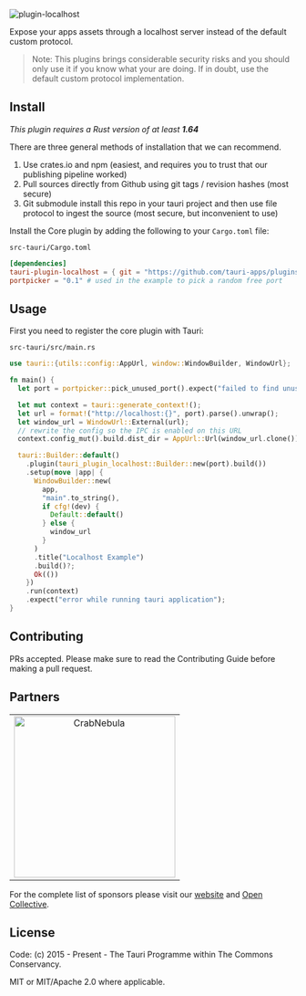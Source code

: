 ![plugin-localhost](https://github.com/tauri-apps/plugins-workspace/raw/v1/plugins/localhost/banner.png)

Expose your apps assets through a localhost server instead of the default custom protocol.

> Note: This plugins brings considerable security risks and you should only use it if you know what your are doing. If in doubt, use the default custom protocol implementation.

## Install

_This plugin requires a Rust version of at least **1.64**_

There are three general methods of installation that we can recommend.

1. Use crates.io and npm (easiest, and requires you to trust that our publishing pipeline worked)
2. Pull sources directly from Github using git tags / revision hashes (most secure)
3. Git submodule install this repo in your tauri project and then use file protocol to ingest the source (most secure, but inconvenient to use)

Install the Core plugin by adding the following to your `Cargo.toml` file:

`src-tauri/Cargo.toml`

```toml
[dependencies]
tauri-plugin-localhost = { git = "https://github.com/tauri-apps/plugins-workspace", branch = "v1" }
portpicker = "0.1" # used in the example to pick a random free port
```

## Usage

First you need to register the core plugin with Tauri:

`src-tauri/src/main.rs`

```rust
use tauri::{utils::config::AppUrl, window::WindowBuilder, WindowUrl};

fn main() {
  let port = portpicker::pick_unused_port().expect("failed to find unused port");

  let mut context = tauri::generate_context!();
  let url = format!("http://localhost:{}", port).parse().unwrap();
  let window_url = WindowUrl::External(url);
  // rewrite the config so the IPC is enabled on this URL
  context.config_mut().build.dist_dir = AppUrl::Url(window_url.clone());

  tauri::Builder::default()
    .plugin(tauri_plugin_localhost::Builder::new(port).build())
    .setup(move |app| {
      WindowBuilder::new(
        app,
        "main".to_string(),
        if cfg!(dev) {
          Default::default()
        } else {
          window_url
        }
      )
      .title("Localhost Example")
      .build()?;
      Ok(())
    })
    .run(context)
    .expect("error while running tauri application");
}
```

## Contributing

PRs accepted. Please make sure to read the Contributing Guide before making a pull request.

## Partners

<table>
  <tbody>
    <tr>
      <td align="center" valign="middle">
        <a href="https://crabnebula.dev" target="_blank">
          <img src="https://github.com/tauri-apps/plugins-workspace/raw/v1/.github/sponsors/crabnebula.svg" alt="CrabNebula" width="283">
        </a>
      </td>
    </tr>
  </tbody>
</table>

For the complete list of sponsors please visit our [website](https://tauri.app#sponsors) and [Open Collective](https://opencollective.com/tauri).

## License

Code: (c) 2015 - Present - The Tauri Programme within The Commons Conservancy.

MIT or MIT/Apache 2.0 where applicable.
